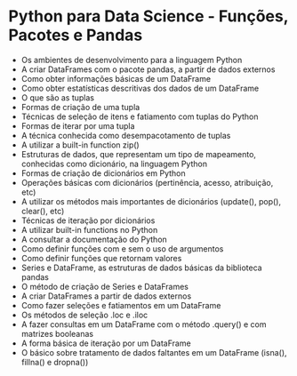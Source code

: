 # Python para Data Science - Funções, Pacotes e Pandas

- Os ambientes de desenvolvimento para a linguagem Python
- A criar DataFrames com o pacote pandas, a partir de dados externos
- Como obter informações básicas de um DataFrame
- Como obter estatísticas descritivas dos dados de um DataFrame
- O que são as tuplas
- Formas de criação de uma tupla
- Técnicas de seleção de itens e fatiamento com tuplas do Python
- Formas de iterar por uma tupla
- A técnica conhecida como desempacotamento de tuplas
- A utilizar a built-in function zip()
- Estruturas de dados, que representam um tipo de mapeamento, conhecidas como dicionário, na linguagem Python
- Formas de criação de dicionários em Python
- Operações básicas com dicionários (pertinência, acesso, atribuição, etc)
- A utilizar os métodos mais importantes de dicionários (update(), pop(), clear(), etc)
- Técnicas de iteração por dicionários
- A utilizar built-in functions no Python
- A consultar a documentação do Python
- Como definir funções com e sem o uso de argumentos
- Como definir funções que retornam valores
- Series e DataFrame, as estruturas de dados básicas da biblioteca pandas
- O método de criação de Series e DataFrames
- A criar DataFrames a partir de dados externos
- Como fazer seleções e fatiamentos em um DataFrame
- Os métodos de seleção .loc e .iloc
- A fazer consultas em um DataFrame com o método .query() e com matrizes booleanas
- A forma básica de iteração por um DataFrame
- O básico sobre tratamento de dados faltantes em um DataFrame (isna(), fillna() e dropna())